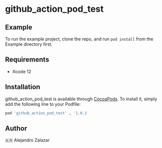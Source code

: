 # github_action_pod_test

## Example

To run the example project, clone the repo, and run `pod install` from the Example directory first.

## Requirements
- Xcode 12

## Installation

github_action_pod_test is available through [CocoaPods](https://cocoapods.org). To install
it, simply add the following line to your Podfile:

```ruby
pod 'github_action_pod_test' , '1.0.1'
```

## Author

🇦🇷 Alejandro Zalazar
